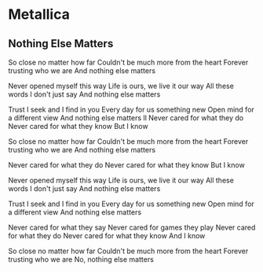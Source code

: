 # Metallica

## Nothing Else Matters

So close no matter how far 
Couldn't be much more from the heart 
Forever trusting who we are 
And nothing else matters 

Never opened myself this way 
Life is ours, we live it our way 
All these words I don't just say 
And nothing else matters

Trust I seek and I find in you 
Every day for us something new 
Open mind for a different view 
And nothing else matters 
Il
Never cared for what they do 
Never cared for what they know 
But I know 

So close no matter how far 
Couldn't be much more from the heart 
Forever trusting who we are 
And nothing else matters 

Never cared for what they do 
Never cared for what they know 
But I know 

Never opened myself this way 
Life is ours, we live it our way 
All these words I don't just say 
And nothing else matters 

Trust I seek and I find in you 
Every day for us something new 
Open mind for a different view 
And nothing else matters 

Never cared for what they say 
Never cared for games they play 
Never cared for what they do 
Never cared for what they know 
And I know

So close no matter how far 
Couldn't be much more from the heart 
Forever trusting who we are 
No, nothing else matters
